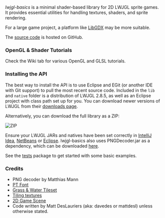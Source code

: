 _lwjgl-basics_ is a minimal shader-based library for 2D LWJGL sprite games. It provides essential utilities for handling textures, shaders, and sprite rendering.

For a large game project, a platform like [LibGDX](https://libgdx.com/) may be more suitable.

The [source code](https://github.com/mattdesl/lwjgl-basics) is hosted on GitHub.

### OpenGL & Shader Tutorials

Check the Wiki tab for various OpenGL and GLSL tutorials.

### Installing the API

The best way to install the API is to use Eclipse and EGit (or another IDE with Git support) to pull the most recent source code. Included in the `lib` and `native` folder is a distribution of LWJGL 2.8.5, as well as an Eclipse project with class path set up for you. You can download newer versions of LWJGL from their [downloads page](http://lwjgl.org/download). 

Alternatively, you can download the full library as a ZIP:

![ZIP](http://i.imgur.com/Dkvp0.png)

Ensure your LWJGL JARs and natives have been set correctly in [IntelliJ Idea](https://github.com/LWJGL/lwjgl3-wiki/wiki/1.2.-Install#intellij-idea), [NetBeans](https://github.com/LWJGL/lwjgl3-wiki/wiki/1.2.-Install#netbeans) or [Eclipse](https://github.com/LWJGL/lwjgl3-wiki/wiki/1.2.-Install#eclipse). lwjgl-basics also uses PNGDecoder.jar as a dependency, which can be downloaded [here](https://web.archive.org/web/20130920035443/http://twl.l33tlabs.org/textureloader/).

See the [tests](https://github.com/mattdesl/lwjgl-basics/tree/master/test/mdesl/test) package to get started with some basic examples.


### Credits

- PNG decoder by Matthias Mann
- [PT Font](http://www.fontsquirrel.com/fonts/PT-Sans)
- [Grass & Water Tileset](http://opengameart.org/content/grass-and-water-tiles)
- [Tiling textures](http://opengameart.org/content/tilling-textures-pack-33)
- [2D Game Scene](http://opengameart.org/content/grassland-tileset)
- Code written by Matt DesLauriers (aka: davedes or mattdesl) unless otherwise stated.
